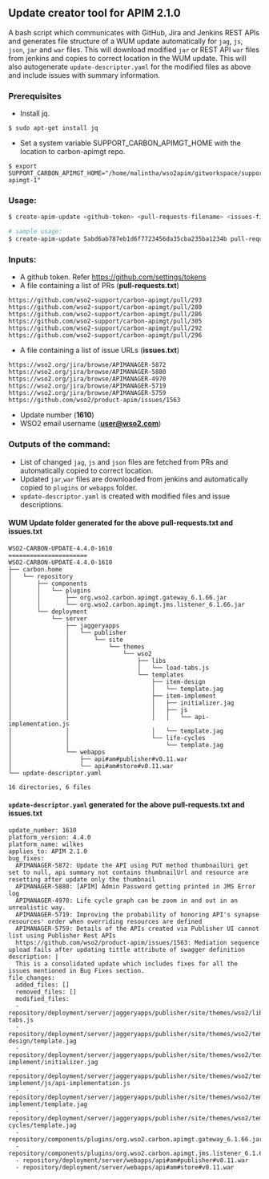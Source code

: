 ## Update creator tool for APIM 2.1.0

A bash script which communicates with GitHub, Jira and Jenkins REST APIs and generates file structure of a WUM update automatically for `jag`, `js`, `json`, `jar` and `war` files. This will download modified `jar` or REST API `war` files from jenkins and copies to correct location in the WUM update. This will also autogenerate `update-descriptor.yaml` for the modified files as above and include issues with summary information.

### Prerequisites

* Install jq.
```
$ sudo apt-get install jq
```

* Set a system variable SUPPORT_CARBON_APIMGT_HOME with the location to carbon-apimgt repo.
```
$ export SUPPORT_CARBON_APIMGT_HOME="/home/malintha/wso2apim/gitworkspace/supportgit/apim210/carbon-apimgt-1"
```

### Usage:

```sh
$ create-apim-update <github-token> <pull-requests-filename> <issues-filename> <update-number> <wso2-username>

# sample usage:
$ create-apim-update 5abd6ab787eb1d6f7723456da35cba235ba1234b pull-requests.txt issues.txt 1610 user@wso2.com
```

### Inputs:

* A github token. Refer https://github.com/settings/tokens
* A file containing a list of PRs (**pull-requests.txt**)
```
https://github.com/wso2-support/carbon-apimgt/pull/293
https://github.com/wso2-support/carbon-apimgt/pull/280
https://github.com/wso2-support/carbon-apimgt/pull/286
https://github.com/wso2-support/carbon-apimgt/pull/305
https://github.com/wso2-support/carbon-apimgt/pull/292
https://github.com/wso2-support/carbon-apimgt/pull/296
```
* A file containing a list of issue URLs (**issues.txt**)
```
https://wso2.org/jira/browse/APIMANAGER-5872
https://wso2.org/jira/browse/APIMANAGER-5880
https://wso2.org/jira/browse/APIMANAGER-4970
https://wso2.org/jira/browse/APIMANAGER-5719
https://wso2.org/jira/browse/APIMANAGER-5759
https://github.com/wso2/product-apim/issues/1563
```

* Update number (**1610**)
* WSO2 email username (**user@wso2.com**)



### Outputs of the command:

* List of changed `jag`, `js` and `json` files are fetched from PRs and automatically copied to correct location.
* Updated `jar`,`war` files are downloaded from jenkins and automatically copied to `plugins` or `webapps` folder.
* `update-descriptor.yaml` is created with modified files and issue descriptions.

#### WUM Update folder generated for the above **pull-requests.txt** and **issues.txt**

```
WSO2-CARBON-UPDATE-4.4.0-1610
======================
WSO2-CARBON-UPDATE-4.4.0-1610
├── carbon.home
│   └── repository
│       ├── components
│       │   └── plugins
│       │       ├── org.wso2.carbon.apimgt.gateway_6.1.66.jar
│       │       └── org.wso2.carbon.apimgt.jms.listener_6.1.66.jar
│       └── deployment
│           └── server
│               ├── jaggeryapps
│               │   └── publisher
│               │       └── site
│               │           └── themes
│               │               └── wso2
│               │                   ├── libs
│               │                   │   └── load-tabs.js
│               │                   └── templates
│               │                       ├── item-design
│               │                       │   └── template.jag
│               │                       ├── item-implement
│               │                       │   ├── initializer.jag
│               │                       │   ├── js
│               │                       │   │   └── api-implementation.js
│               │                       │   └── template.jag
│               │                       └── life-cycles
│               │                           └── template.jag
│               └── webapps
│                   ├── api#am#publisher#v0.11.war
│                   └── api#am#store#v0.11.war
└── update-descriptor.yaml

16 directories, 6 files
```

#### `update-descriptor.yaml` generated for the above **pull-requests.txt** and **issues.txt**
```
update_number: 1610
platform_version: 4.4.0
platform_name: wilkes
applies_to: APIM 2.1.0
bug_fixes:
  APIMANAGER-5872: Update the API using PUT method thumbnailUri get set to null, api summary not contains thumbnailUrl and resource are resetting after update only the thumbnail
  APIMANAGER-5880: [APIM] Admin Password getting printed in JMS Error log
  APIMANAGER-4970: Life cycle graph can be zoom in and out in an unrealistic way.
  APIMANAGER-5719: Improving the probability of honoring API's synapse resources' order when overriding resources are defined
  APIMANAGER-5759: Details of the APIs created via Publisher UI cannot list using Publisher Rest APIs
  https://github.com/wso2/product-apim/issues/1563: Mediation sequence upload fails after updating tittle attribute of swagger definition
description: |
  This is a consolidated update which includes fixes for all the issues mentioned in Bug Fixes section.
file_changes:
  added_files: []
  removed_files: []
  modified_files:
  - repository/deployment/server/jaggeryapps/publisher/site/themes/wso2/libs/load-tabs.js
  - repository/deployment/server/jaggeryapps/publisher/site/themes/wso2/templates/item-design/template.jag
  - repository/deployment/server/jaggeryapps/publisher/site/themes/wso2/templates/item-implement/initializer.jag
  - repository/deployment/server/jaggeryapps/publisher/site/themes/wso2/templates/item-implement/js/api-implementation.js
  - repository/deployment/server/jaggeryapps/publisher/site/themes/wso2/templates/item-implement/template.jag
  - repository/deployment/server/jaggeryapps/publisher/site/themes/wso2/templates/life-cycles/template.jag
  - repository/components/plugins/org.wso2.carbon.apimgt.gateway_6.1.66.jar
  - repository/components/plugins/org.wso2.carbon.apimgt.jms.listener_6.1.66.jar
  - repository/deployment/server/webapps/api#am#publisher#v0.11.war
  - repository/deployment/server/webapps/api#am#store#v0.11.war

```
